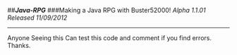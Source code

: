 ##___Java-RPG___
###Making a Java RPG with Buster52000! 
_Alpha 1.1.01 Released 11/09/2012_
<hr>
Anyone Seeing this Can test this code and comment if you find errors. Thanks.


